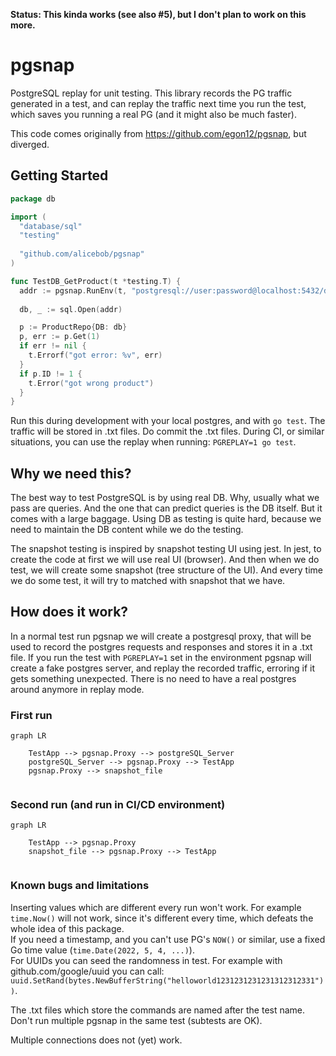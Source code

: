 **Status: This kinda works (see also #5), but I don't plan to work on this more.**

# pgsnap
PostgreSQL replay for unit testing. This library records the PG traffic generated in a test, and can replay the traffic next time you run the test, which saves you running a real PG (and it might also be much faster).


This code comes originally from https://github.com/egon12/pgsnap, but diverged.

## Getting Started

```go
package db

import (
  "database/sql"
  "testing"
  
  "github.com/alicebob/pgsnap"
)

func TestDB_GetProduct(t *testing.T) {
  addr := pgsnap.RunEnv(t, "postgresql://user:password@localhost:5432/dbname")
  
  db, _ := sql.Open(addr)

  p := ProductRepo{DB: db}
  p, err := p.Get(1)
  if err != nil {
    t.Errorf("got error: %v", err)
  }
  if p.ID != 1 {
    t.Error("got wrong product")
  }
}

```

Run this during development with your local postgres, and with `go test`. The traffic will be stored in .txt files. Do commit the .txt files. During CI, or similar situations, you can use the replay when running: `PGREPLAY=1 go test`.


## Why we need this?
The best way to test PostgreSQL is by using real DB. Why, usually what we pass are queries.  And the one that can predict queries is the DB itself. But it comes with a large baggage.
Using DB as testing is quite hard, because we need to maintain the DB content while we 
do the testing.

The snapshot testing is inspired by snapshot testing UI using jest. In jest, to create the 
code at first we will use real UI (browser). And then when we do test, we will create some 
snapshot (tree structure of the UI). And every time we do some test, it will try to matched
with snapshot that we have.


## How does it work?
In a normal test run pgsnap we will create a postgresql proxy, that will be used to record the postgres requests and responses and stores it in a .txt file. If you run the test with `PGREPLAY=1` set in the environment pgsnap will create a fake postgres server, and replay the recorded traffic, erroring if it gets something unexpected. There is no need to have a real postgres around anymore in replay mode.

### First run
```mermaid
graph LR

    TestApp --> pgsnap.Proxy --> postgreSQL_Server
    postgreSQL_Server --> pgsnap.Proxy --> TestApp
    pgsnap.Proxy --> snapshot_file
    
```

### Second run (and run in CI/CD environment)
```mermaid
graph LR

    TestApp --> pgsnap.Proxy
    snapshot_file --> pgsnap.Proxy --> TestApp
    
```

### Known bugs and limitations

Inserting values which are different every run won't work. For example `time.Now()` will not work, since it's different every time, which defeats the whole idea of this package.  
If you need a timestamp, and you can't use PG's `NOW()` or similar, use a fixed Go time value (`time.Date(2022, 5, 4, ...)`).  
For UUIDs you can seed the randomness in test. For example with github.com/google/uuid you can call: `uuid.SetRand(bytes.NewBufferString("helloworld1231231231231312312331"))`.

The .txt files which store the commands are named after the test name. Don't run multiple pgsnap in the same test (subtests are OK).

Multiple connections does not (yet) work.
